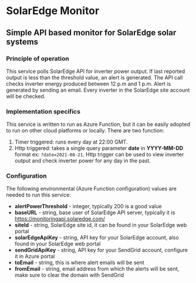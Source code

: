 # SolarEdge Monitor

## Simple API based monitor for SolarEdge solar systems

### Principle of operation

This service polls SolarEdge API for inverter power output. If last reported output is less than the threshold value, an alert is generated.
The API call checks inverter energy produced between 12 p.m and 1 p.m.
Alert is generated by sending an email.
Every inverter in the SolarEdge site account will be checked.

### Implementation specifics

This service is written to run as Azure Function, but it can be easily adopted to run on other cloud platforms or locally.
There are two function:
1. Timer triggered: runs every day at 22:00 GMT.
2. Http triggered: takes a single query parameter **date** in **YYYY-MM-DD** format ex: `?date=2021-08-21`. Http trigger can be used to view inverter output and check inverter power for any day in the past.

### Configuration
The following environmental (Azure Function configuration) values are needed to run this service:

- **alertPowerThreshold** - integer, typically 200 is a good value
- **baseURL** - string, base user of SolarEdge API server, typically it is https://monitoringapi.solaredge.com/
- **siteId** - string, SolarEdge site id, it can be found in your SolarEdge web portal
- **solarEdgeApiKey** - string, API key for your SolarEdge account, also found in your SolarEdge web portal
- **sendGridApiKey** - string, API key for your SendGrid account, configure it in Azure portal
- **toEmail** - string, this is where alert emails will be sent
- **fromEmail** - string, email address from which the alerts will be sent, make sure to clear the domain with SendGrid
